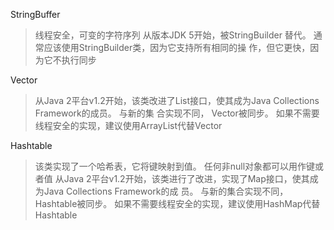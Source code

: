StringBuffer
>线程安全，可变的字符序列 从版本JDK 5开始，被StringBuilder 替代。 通常应该使用StringBuilder类，因为它支持所有相同的操 作，但它更快，因为它不执行同步


Vector
>从Java 2平台v1.2开始，该类改进了List接口，使其成为Java Collections Framework的成员。 与新的集 合实现不同， Vector被同步。 如果不需要线程安全的实现，建议使用ArrayList代替Vector


Hashtable
>该类实现了一个哈希表，它将键映射到值。 任何非null对象都可以用作键或者值 从Java 2平台v1.2开始，该类进行了改进，实现了Map接口，使其成为Java Collections Framework的成 员。 与新的集合实现不同， Hashtable被同步。 如果不需要线程安全的实现，建议使用HashMap代替 Hashtable